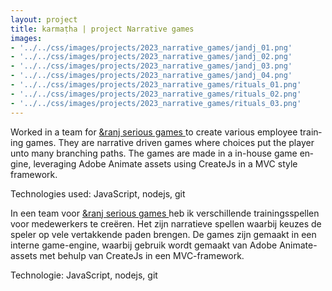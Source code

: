```yaml
---
layout: project
title: karmaṭha | project Narrative games
images: 
- '../../css/images/projects/2023_narrative_games/jandj_01.png'
- '../../css/images/projects/2023_narrative_games/jandj_02.png'
- '../../css/images/projects/2023_narrative_games/jandj_03.png'
- '../../css/images/projects/2023_narrative_games/jandj_04.png'
- '../../css/images/projects/2023_narrative_games/rituals_01.png'
- '../../css/images/projects/2023_narrative_games/rituals_02.png'
- '../../css/images/projects/2023_narrative_games/rituals_03.png'
---
```



<section class="content-block" id="">
  <div class="multi-lang-block">
    <div lang="en">
      <p>
        Worked in a team for <a href="https://ranj.com/"> &ranj serious games </a> to create various employee training games. 
        They are narrative driven games where choices put the player unto many branching paths. 
        The games are made in a in-house game engine, leveraging Adobe Animate assets using CreateJs in a MVC style framework.
      </p>
      <p>
        Technologies used: JavaScript, nodejs, git
      </p>
    </div>
    <div lang="nl">
      <p>
        In een team voor <a href="https://ranj.com/"> &ranj serious games </a> heb ik  verschillende trainingsspellen voor medewerkers te creëren.
        Het zijn narratieve spellen waarbij keuzes de speler op vele vertakkende paden brengen.
        De games zijn gemaakt in een interne game-engine, waarbij gebruik wordt gemaakt van Adobe Animate- assets met behulp van CreateJs in een MVC-framework.     
     </p>
      <p>
        Technologie: JavaScript, nodejs, git
      </p>
    </div>
  </div>
</section>


